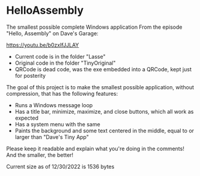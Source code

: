 # HelloAssembly
The smallest possible complete Windows application
From the episode "Hello, Assembly" on Dave's Garage: 

https://youtu.be/b0zxIfJJLAY

- Current code is in the folder "Lasse"
- Original code in the folder "TinyOriginal"
- QRCode is dead code, was the exe embedded into a QRCode, kept just for posterity

The goal of this project is to make the smallest possible application, without compression, that has the following features:
  - Runs a Windows message loop
  - Has a title bar, minimize, maximize, and close buttons, which all work as expected
  - Has a system menu with the same
  - Paints the background and some text centered in the middle, equal to or larger than "Dave's Tiny App"
  
Please keep it readable and explain what you're doing in the comments!  And the smaller, the better!  

Current size as of 12/30/2022 is 1536 bytes
